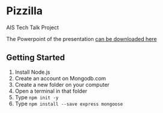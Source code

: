 # Pizzilla

AIS Tech Talk Project

The Powerpoint of the presentation [can be downloaded here](https://github.com/brycelund/Pizzilla/blob/master/Resources/REST-API.pptx?raw=true)

## Getting Started

1. Install Node.js
1. Create an account on Mongodb.com
1. Create a new folder on your computer
1. Open a terminal in that folder
1. Type `npm init -y`
1. Type `npm install --save express mongoose`
